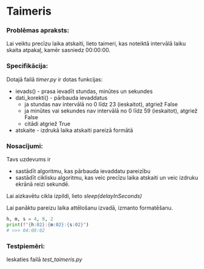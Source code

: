 # Taimeris
### Problēmas apraksts:<br>
Lai veiktu precīzu laika atskaiti, lieto taimeri, kas noteiktā intervālā laiku skaita atpakaļ, kamēr sasniedz 00:00:00.

### Specifikācija:<br>
Dotajā failā *timer.py* ir dotas funkcijas:
* ievads() - prasa ievadīt stundas, minūtes un sekundes 
* dati_korekti() - pārbauda ievaddatus
  * ja stundas nav intervālā no 0 līdz 23 (ieskaitot), atgriež False
  * ja minūtes vai sekundes nav intervālā no 0 līdz 59 (ieskaitot), atgriež False
  * citādi atgriež True
* atskaite - izdrukā laika atskaiti pareizā formātā

### Nosacījumi:<br>
Tavs uzdevums ir 
* sastādīt algoritmu, kas pārbauda ievaddatu pareizību
* sastādīt ciklisku algoritmu, kas veic precīzu laika atskaiti un veic izdruku ekrānā reizi sekundē.<br>

Lai aizkavētu cikla izpildi, lieto *sleep(delayInSeconds)*

Lai panāktu pareizu laika attēlošanu izvadā, izmanto formatēšanu.
~~~py
h, m, s = 4, 8, 2
print(f"{h:02}:{m:02}:{s:02}")
# >>> 04:08:02
~~~

### Testpiemēri:<br>
Ieskaties failā *test_taimeris.py*


